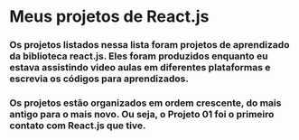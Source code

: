 # Meus projetos de React.js

### Os projetos listados nessa lista foram projetos de aprendizado da biblioteca react.js. Eles foram produzidos enquanto eu estava assistindo video aulas em diferentes plataformas e escrevia os códigos para aprendizados.

### Os projetos estão organizados em ordem crescente, do mais antigo para o mais novo. Ou seja, o Projeto 01 foi o primeiro contato com React.js que tive.
